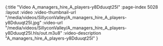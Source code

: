 {:title "Video A_managers_hire_A_players-y8Dduuqt25I" :page-index 5028 :layout :video :video-thumbnail-url "/media/videos/SillyconValley/A_managers_hire_A_players-y8Dduuqt25I.jpg" :video-url "/media/videos/SillyconValley/A_managers_hire_A_players-y8Dduuqt25I.hls/out.m3u8" :video-description "A_managers_hire_A_players-y8Dduuqt25I" }
